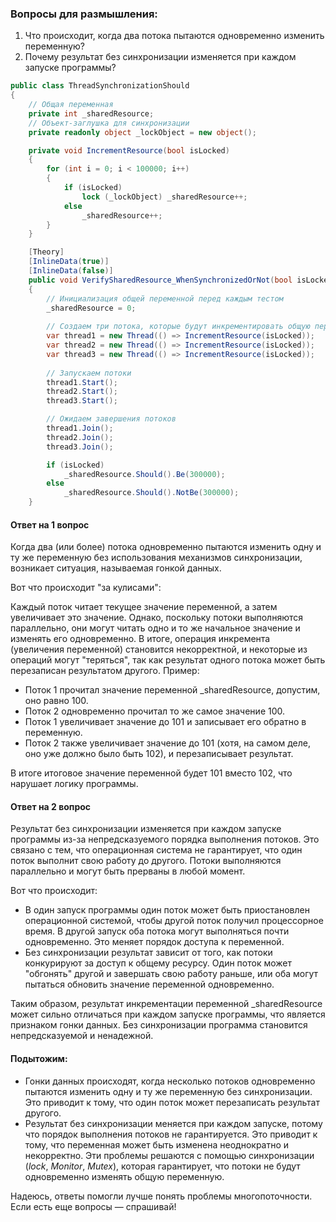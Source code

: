 ### Вопросы для размышления:
1. Что происходит, когда два потока пытаются одновременно изменить переменную?
2. Почему результат без синхронизации изменяется при каждом запуске программы?

```csharp
public class ThreadSynchronizationShould
{
    // Общая переменная 
    private int _sharedResource;
    // Объект-заглушка для синхронизации
    private readonly object _lockObject = new object();

    private void IncrementResource(bool isLocked)
    {
        for (int i = 0; i < 100000; i++)
        {
            if (isLocked)
                lock (_lockObject) _sharedResource++;
            else
                _sharedResource++;
        }
    }

    [Theory]
    [InlineData(true)]
    [InlineData(false)]
    public void VerifySharedResource_WhenSynchronizedOrNot(bool isLocked)
    {
        // Инициализация общей переменной перед каждым тестом
        _sharedResource = 0;
        
        // Создаем три потока, которые будут инкрементировать общую переменную
        var thread1 = new Thread(() => IncrementResource(isLocked));
        var thread2 = new Thread(() => IncrementResource(isLocked));
        var thread3 = new Thread(() => IncrementResource(isLocked));
        
        // Запускаем потоки
        thread1.Start();
        thread2.Start();
        thread3.Start();

        // Ожидаем завершения потоков
        thread1.Join();
        thread2.Join();
        thread3.Join();

        if (isLocked) 
            _sharedResource.Should().Be(300000); 
        else 
            _sharedResource.Should().NotBe(300000);
    }
```

#### Ответ на 1 вопрос
Когда два (или более) потока одновременно пытаются изменить одну и ту же переменную без использования механизмов синхронизации, возникает ситуация, называемая гонкой данных.

Вот что происходит "за кулисами":

Каждый поток читает текущее значение переменной, а затем увеличивает это значение. Однако, поскольку потоки выполняются параллельно, они могут читать одно и то же начальное значение и изменять его одновременно.
В итоге, операция инкремента (увеличения переменной) становится некорректной, и некоторые из операций могут "теряться", так как результат одного потока может быть перезаписан результатом другого.
Пример:

- Поток 1 прочитал значение переменной _sharedResource, допустим, оно равно 100.
- Поток 2 одновременно прочитал то же самое значение 100.
- Поток 1 увеличивает значение до 101 и записывает его обратно в переменную.
- Поток 2 также увеличивает значение до 101 (хотя, на самом деле, оно уже должно было быть 102), и перезаписывает результат.

В итоге итоговое значение переменной будет 101 вместо 102, что нарушает логику программы.

#### Ответ на 2 вопрос
Результат без синхронизации изменяется при каждом запуске программы из-за непредсказуемого порядка выполнения потоков. Это связано с тем, что операционная система не гарантирует, что один поток выполнит свою работу до другого. Потоки выполняются параллельно и могут быть прерваны в любой момент.

Вот что происходит:

- В один запуск программы один поток может быть приостановлен операционной системой, чтобы другой поток получил процессорное время. В другой запуск оба потока могут выполняться почти одновременно. Это меняет порядок доступа к переменной.
- Без синхронизации результат зависит от того, как потоки конкурируют за доступ к общему ресурсу. Один поток может "обгонять" другой и завершать свою работу раньше, или оба могут пытаться обновить значение переменной одновременно.

Таким образом, результат инкрементации переменной _sharedResource может сильно отличаться при каждом запуске программы, что является признаком гонки данных. Без синхронизации программа становится непредсказуемой и ненадежной.

#### Подытожим:
- Гонки данных происходят, когда несколько потоков одновременно пытаются изменить одну и ту же переменную без синхронизации. Это приводит к тому, что один поток может перезаписать результат другого.
- Результат без синхронизации меняется при каждом запуске, потому что порядок выполнения потоков не гарантируется. Это приводит к тому, что переменная может быть изменена неоднократно и некорректно.
Эти проблемы решаются с помощью синхронизации (_lock_, _Monitor_, _Mutex_), которая гарантирует, что потоки не будут одновременно изменять общую переменную.

Надеюсь, ответы помогли лучше понять проблемы многопоточности. Если есть еще вопросы — спрашивай!